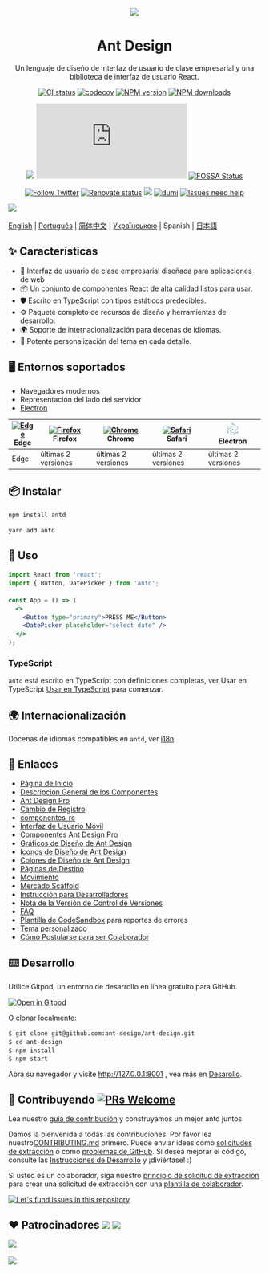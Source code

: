 <p align="center">
  <a href="https://ant.design">
    <img width="200" src="https://gw.alipayobjects.com/zos/rmsportal/KDpgvguMpGfqaHPjicRK.svg">
  </a>
</p>

<h1 align="center">Ant Design</h1>

<div align="center">

Un lenguaje de diseño de interfaz de usuario de clase empresarial y una biblioteca de interfaz de usuario React.

[![CI status][github-action-image]][github-action-url] [![codecov][codecov-image]][codecov-url] [![NPM version][npm-image]][npm-url] [![NPM downloads][download-image]][download-url]

[![][bundlephobia-image]][bundlephobia-url] [![][bundlesize-js-image]][unpkg-js-url] [![FOSSA Status][fossa-image]][fossa-url]

[![Follow Twitter][twitter-image]][twitter-url] [![Renovate status][renovate-image]][renovate-dashboard-url] [![][issues-helper-image]][issues-helper-url] [![dumi][dumi-image]][dumi-url] [![Issues need help][help-wanted-image]][help-wanted-url]

[npm-image]: http://img.shields.io/npm/v/antd.svg?style=flat-square
[npm-url]: http://npmjs.org/package/antd
[github-action-image]: https://github.com/ant-design/ant-design/workflows/%E2%9C%85%20test/badge.svg
[github-action-url]: https://github.com/ant-design/ant-design/actions?query=workflow%3A%22%E2%9C%85+test%22
[codecov-image]: https://img.shields.io/codecov/c/github/ant-design/ant-design/master.svg?style=flat-square
[codecov-url]: https://codecov.io/gh/ant-design/ant-design/branch/master
[download-image]: https://img.shields.io/npm/dm/antd.svg?style=flat-square
[download-url]: https://npmjs.org/package/antd
[fossa-image]: https://app.fossa.io/api/projects/git%2Bgithub.com%2Fant-design%2Fant-design.svg?type=shield
[fossa-url]: https://app.fossa.io/projects/git%2Bgithub.com%2Fant-design%2Fant-design?ref=badge_shield
[help-wanted-image]: https://flat.badgen.net/github/label-issues/ant-design/ant-design/help%20wanted/open
[help-wanted-url]: https://github.com/ant-design/ant-design/issues?q=is%3Aopen+is%3Aissue+label%3A%22help+wanted%22
[twitter-image]: https://badgen.net/twitter/follow/antdesignui?style=flat-square
[twitter-url]: https://twitter.com/AntDesignUI
[bundlesize-js-image]: https://img.badgesize.io/https:/unpkg.com/antd/dist/antd.min.js?label=antd.min.js&compression=gzip&style=flat-square
[unpkg-js-url]: https://unpkg.com/browse/antd/dist/antd.min.js
[bundlephobia-image]: https://badgen.net/bundlephobia/minzip/antd?style=flat-square
[bundlephobia-url]: https://bundlephobia.com/package/antd
[issues-helper-image]: https://img.shields.io/badge/using-issues--helper-orange?style=flat-square
[issues-helper-url]: https://github.com/actions-cool/issues-helper
[renovate-image]: https://img.shields.io/badge/renovate-enabled-brightgreen.svg?style=flat-square
[renovate-dashboard-url]: https://github.com/ant-design/ant-design/issues/32498
[dumi-image]: https://img.shields.io/badge/docs%20by-dumi-blue?style=flat-square
[dumi-url]: https://github.com/umijs/dumi

</div>

[![](https://user-images.githubusercontent.com/507615/209472919-6f7e8561-be8c-4b0b-9976-eb3c692aa20a.png)](https://ant.design)

[English](./README.md) | [Português](./README-pt_BR.md) | [简体中文](./README-zh_CN.md) | [Українською](./README-uk_UA.md) | Spanish | [日本語](./README-ja_JP.md)

## ✨ Características

- 🌈 Interfaz de usuario de clase empresarial diseñada para aplicaciones de web
- 📦 Un conjunto de componentes React de alta calidad listos para usar.
- 🛡 Escrito en TypeScript con tipos estáticos predecibles.
- ⚙️ Paquete completo de recursos de diseño y herramientas de desarrollo.
- 🌍 Soporte de internacionalización para decenas de idiomas.
- 🎨 Potente personalización del tema en cada detalle.

## 🖥 Entornos soportados

- Navegadores modernos
- Representación del lado del servidor
- [Electron](https://www.electronjs.org/)

| [<img src="https://raw.githubusercontent.com/alrra/browser-logos/master/src/edge/edge_48x48.png" alt="Edge" width="24px" height="24px" />](http://godban.github.io/browsers-support-badges/)<br>Edge | [<img src="https://raw.githubusercontent.com/alrra/browser-logos/master/src/firefox/firefox_48x48.png" alt="Firefox" width="24px" height="24px" />](http://godban.github.io/browsers-support-badges/)<br>Firefox | [<img src="https://raw.githubusercontent.com/alrra/browser-logos/master/src/chrome/chrome_48x48.png" alt="Chrome" width="24px" height="24px" />](http://godban.github.io/browsers-support-badges/)<br>Chrome | [<img src="https://raw.githubusercontent.com/alrra/browser-logos/master/src/safari/safari_48x48.png" alt="Safari" width="24px" height="24px" />](http://godban.github.io/browsers-support-badges/)<br>Safari | [<img src="https://raw.githubusercontent.com/alrra/browser-logos/master/src/electron/electron_48x48.png" alt="Electron" width="24px" height="24px" />](http://godban.github.io/browsers-support-badges/)<br>Electron |
| --- | --- | --- | --- | --- |
| Edge | últimas 2 versiones | últimas 2 versiones | últimas 2 versiones | últimas 2 versiones |

## 📦 Instalar

```bash
npm install antd
```

```bash
yarn add antd
```

## 🔨 Uso

```jsx
import React from 'react';
import { Button, DatePicker } from 'antd';

const App = () => (
  <>
    <Button type="primary">PRESS ME</Button>
    <DatePicker placeholder="select date" />
  </>
);
```

### TypeScript

`antd` está escrito en TypeScript con definiciones completas, ver Usar en TypeScript [Usar en TypeScript](https://ant.design/docs/react/use-in-typescript) para comenzar.

## 🌍 Internacionalización

Docenas de idiomas compatibles en `antd`, ver [i18n](https://ant.design/docs/react/i18n).

## 🔗 Enlaces

- [Página de Inicio](https://ant.design/)
- [Descripción General de los Componentes](https://ant.design/components/overview)
- [Ant Design Pro](http://pro.ant.design/)
- [Cambio de Registro](CHANGELOG.en-US.md)
- [componentes-rc](http://react-component.github.io/)
- [Interfaz de Usuario Móvil](http://mobile.ant.design)
- [Componentes Ant Design Pro](https://procomponents.ant.design)
- [Gráficos de Diseño de Ant Design](https://charts.ant.design)
- [Iconos de Diseño de Ant Design](https://github.com/ant-design/ant-design-icons)
- [Colores de Diseño de Ant Design](https://github.com/ant-design/ant-design-colors)
- [Páginas de Destino](https://landing.ant.design)
- [Movimiento](https://motion.ant.design)
- [Mercado Scaffold](http://scaffold.ant.design)
- [Instrucción para Desarrolladores](https://github.com/ant-design/ant-design/wiki/Development)
- [Nota de la Versión de Control de Versiones](https://github.com/ant-design/ant-design/wiki/%E8%BD%AE%E5%80%BC%E8%A7%84%E5%88%99%E5%92%8C%E7%89%88%E6%9C%AC%E5%8F%91%E5%B8%83%E6%B5%81%E7%A8%8B)
- [FAQ](https://ant.design/docs/react/faq)
- [Plantilla de CodeSandbox](https://u.ant.design/codesandbox-repro) para reportes de errores
- [Tema personalizado](https://ant.design/docs/react/customize-theme)
- [Cómo Postularse para ser Colaborador](https://github.com/ant-design/ant-design/wiki/Collaborators#how-to-apply-for-being-a-collaborator)

## ⌨️ Desarrollo

Utilice Gitpod, un entorno de desarrollo en línea gratuito para GitHub.

[![Open in Gitpod](https://gitpod.io/button/open-in-gitpod.svg)](https://gitpod.io/#https://github.com/ant-design/ant-design)

O clonar localmente:

```bash
$ git clone git@github.com:ant-design/ant-design.git
$ cd ant-design
$ npm install
$ npm start
```

Abra su navegador y visite http://127.0.0.1:8001 , vea más en [Desarollo](https://github.com/ant-design/ant-design/wiki/Development).

## 🤝 Contribuyendo [![PRs Welcome](https://img.shields.io/badge/PRs-welcome-brightgreen.svg?style=flat-square)](http://makeapullrequest.com)

Lea nuestro [guía de contribución](https://ant.design/docs/react/contributing) y construyamos un mejor antd juntos.

Damos la bienvenida a todas las contribuciones. Por favor lea nuestro[CONTRIBUTING.md](https://github.com/ant-design/ant-design/blob/master/.github/CONTRIBUTING.md) primero. Puede enviar ideas como [solicitudes de extracción](https://github.com/ant-design/ant-design/pulls) o como [problemas de GitHub](https://github.com/ant-design/ant-design/issues). Si desea mejorar el código, consulte las [Instrucciones de Desarrollo](https://github.com/ant-design/ant-design/wiki/Development) y ¡diviértase! :)

Si usted es un colaborador, siga nuestro [principio de solicitud de extracción](https://github.com/ant-design/ant-design/wiki/PR-principle) para crear una solicitud de extracción con una [plantilla de colaborador](https://github.com/ant-design/ant-design/compare?expand=1&template=collaborator.md).

[![Let's fund issues in this repository](https://issuehunt.io/static/embed/issuehunt-button-v1.svg)](https://issuehunt.io/repos/34526884)

## ❤️ Patrocinadores [![](https://opencollective.com/ant-design/tiers/sponsors/badge.svg?label=Sponsors&color=brightgreen)](https://opencollective.com/ant-design#support) [![](https://opencollective.com/ant-design/tiers/backers/badge.svg?label=Backers&color=brightgreen)](https://opencollective.com/ant-design#support)

[![](https://opencollective.com/ant-design/tiers/sponsors.svg?avatarHeight=36)](https://opencollective.com/ant-design#support)

[![](https://opencollective.com/ant-design/tiers/backers.svg?avatarHeight=36)](https://opencollective.com/ant-design#support)
